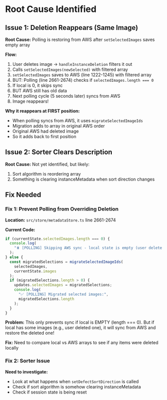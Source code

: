 # Root Cause Identified

## Issue 1: Deletion Reappears (Same Image)

**Root Cause:** Polling is restoring from AWS after `setSelectedImages` saves empty array

**Flow:**

1. User deletes image → `handleInstanceDeletion` filters it out
2. Calls `setSelectedImages(newSelected)` with filtered array
3. `setSelectedImages` saves to AWS (line 1222-1245) with filtered array
4. BUT: Polling (line 2661-2674) checks if `selectedImages.length === 0`
5. If local is 0, it skips sync
6. BUT AWS still has old data
7. Next polling cycle (5 seconds later) syncs from AWS
8. Image reappears!

**Why it reappears at FIRST position:**

- When polling syncs from AWS, it uses `migrateSelectedImageIds`
- Migration adds to array in original AWS order
- Original AWS had deleted image
- So it adds back to first position

## Issue 2: Sorter Clears Description

**Root Cause:** Not yet identified, but likely:

1. Sort algorithm is reordering array
2. Something is clearing instanceMetadata when sort direction changes

## Fix Needed

### Fix 1: Prevent Polling from Overriding Deletion

**Location:** `src/store/metadataStore.ts` line 2661-2674

**Current Code:**

```typescript
if (currentState.selectedImages.length === 0) {
  console.log(
    "⏸️ [POLLING] Skipping AWS sync - local state is empty (user deleted all)"
  );
} else {
  const migratedSelections = migrateSelectedImageIds(
    selectedImages,
    currentState.images
  );
  if (migratedSelections.length > 0) {
    updates.selectedImages = migratedSelections;
    console.log(
      "✅ [POLLING] Migrated selected images:",
      migratedSelections.length
    );
  }
}
```

**Problem:** This only prevents sync if local is EMPTY (length === 0). But if local has some images (e.g., user deleted one), it will sync from AWS and restore the deleted one!

**Fix:** Need to compare local vs AWS arrays to see if any items were deleted locally

### Fix 2: Sorter Issue

**Need to investigate:**

- Look at what happens when `setDefectSortDirection` is called
- Check if sort algorithm is somehow clearing instanceMetadata
- Check if session state is being reset
